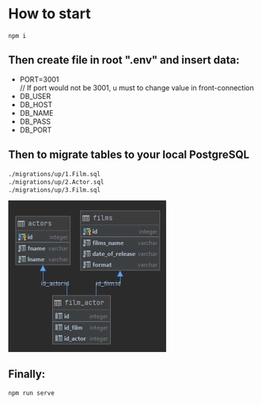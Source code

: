 # How to start
```
npm i
```
## Then create file in root ".env" and insert data:
<ul>
    <li>PORT=3001</li> // If port would not be 3001, u must to change value in front-connection
    <li>DB_USER</li>
    <li>DB_HOST</li>
    <li>DB_NAME</li>
    <li>DB_PASS</li>
    <li>DB_PORT</li>
</ul>

## Then to migrate tables to your local PostgreSQL

```
./migrations/up/1.Film.sql
./migrations/up/2.Actor.sql
./migrations/up/3.Film.sql
```
![Relations](https://github.com/IgorHulyaschy/webbyLab-dev/blob/master/db.jpg)

## Finally:

```
npm run serve
```
